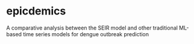 # epicdemics

A comparative analysis between the SEIR model and other traditional ML-based time series models for dengue outbreak prediction

